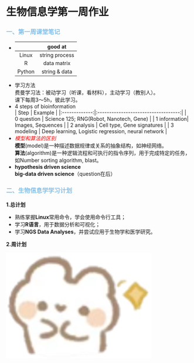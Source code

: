 # 生物信息学第一周作业
### <span style="color: #85C1E9;">一、第一周课堂笔记</span>
  * |      |good at       |
    |:----:|:------------:|
    |Linux |string process|
    |R     |data matrix   |
    |Python|string & data |
  * 学习方法<br>
    费曼学习法：被动学习（听课，看材料），主动学习（教别人）。<br>
    课下每周3～5h，彼此学习。<br>
  * 4 steps of bioinformation<br>
| Step         | Example                             |
|:-------------:|:-----------------------------------:|
| 0 question   | Science 125; RNG(Robot, Nanotech, Gene) |
| 1 information| Images, Sequences                   |
| 2 analysis   | Cell type, Gene signatures          |
| 3 modeling   | Deep learning, Logistic regression, neural network |
  * *<span style="color: red;">模型和算法的区别</span><br>*
    **模型**(model)是一种描述数据规律或关系的抽象结构，如神经网络。<br>
    **算法**(algorithm)是一种逻辑流程和可执行的指令序列，用于完成特定的任务，如Number sorting algorithm, blast。<br>
  * **hypothesis driven science**<br>
    **big-data driven science**（question在后）<br>
###  <span style="color: #85C1E9;">二、生物信息学学习计划</span>
**1.总计划**
  * 熟练掌握**Linux**常用命令，学会使用命令行工具；
  * 学习**R语言**，用于数据分析和可视化；
  * 学习**NGS Data Analyses**，并尝试应用于生物学和医学研究。

**2.周计划**  
   
![可爱兔子](https://github.com/Joyee001/2025bioinfo/raw/main/images/兔子笑.jpg)
